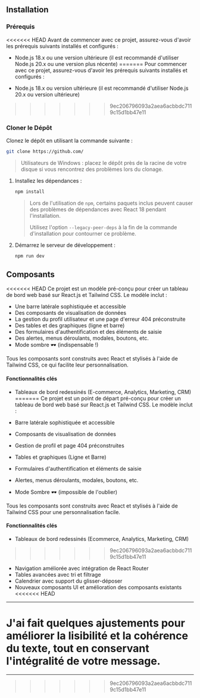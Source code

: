 ## Installation

### Prérequis
<<<<<<< HEAD
Avant de commencer avec ce projet, assurez-vous d'avoir les prérequis suivants installés et configurés :

- Node.js 18.x ou une version ultérieure (il est recommandé d'utiliser Node.js 20.x ou une version plus récente)
=======
Pour commencer avec ce projet, assurez-vous d'avoir les prérequis suivants installés et configurés :

- Node.js 18.x ou version ultérieure (il est recommandé d'utiliser Node.js 20.x ou version ultérieure)
>>>>>>> 9ec206796093a2aea6acbbdc7119c15d1bb47e11

### Cloner le Dépôt
Clonez le dépôt en utilisant la commande suivante :

```bash
git clone https://github.com/
```

> Utilisateurs de Windows : placez le dépôt près de la racine de votre disque si vous rencontrez des problèmes lors du clonage.

1. Installez les dépendances :
    ```bash
    npm install
    ```
    > Lors de l'utilisation de `npm`, certains paquets inclus peuvent causer des problèmes de dépendances avec React 18 pendant l'installation.
    >
    > Utilisez l'option `--legacy-peer-deps` à la fin de la commande d'installation pour contourner ce problème.

2. Démarrez le serveur de développement :
    ```bash
    npm run dev
    ```

## Composants

<<<<<<< HEAD
Ce projet est un modèle pré-conçu pour créer un tableau de bord web basé sur React.js et Tailwind CSS. Le modèle inclut :

- Une barre latérale sophistiquée et accessible
- Des composants de visualisation de données
- La gestion du profil utilisateur et une page d'erreur 404 préconstruite
- Des tables et des graphiques (ligne et barre)
- Des formulaires d'authentification et des éléments de saisie
- Des alertes, menus déroulants, modales, boutons, etc.
- Mode sombre 🕶️ (indispensable !)

Tous les composants sont construits avec React et stylisés à l'aide de Tailwind CSS, ce qui facilite leur personnalisation.

#### Fonctionnalités clés
- Tableaux de bord redessinés (E-commerce, Analytics, Marketing, CRM)
=======
Ce projet est un point de départ pré-conçu pour créer un tableau de bord web basé sur React.js et Tailwind CSS. Le modèle inclut :

- Barre latérale sophistiquée et accessible
- Composants de visualisation de données
- Gestion de profil et page 404 préconstruites
- Tables et graphiques (Ligne et Barre)
- Formulaires d'authentification et éléments de saisie
- Alertes, menus déroulants, modales, boutons, etc.
- Mode Sombre 🕶️ (impossible de l'oublier)

Tous les composants sont construits avec React et stylisés à l'aide de Tailwind CSS pour une personnalisation facile.

#### Fonctionnalités clés
- Tableaux de bord redessinés (Ecommerce, Analytics, Marketing, CRM)
>>>>>>> 9ec206796093a2aea6acbbdc7119c15d1bb47e11
- Navigation améliorée avec intégration de React Router
- Tables avancées avec tri et filtrage
- Calendrier avec support du glisser-déposer
- Nouveaux composants UI et amélioration des composants existants
<<<<<<< HEAD

---

J'ai fait quelques ajustements pour améliorer la lisibilité et la cohérence du texte, tout en conservant l'intégralité de votre message.
=======
---
>>>>>>> 9ec206796093a2aea6acbbdc7119c15d1bb47e11
